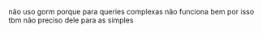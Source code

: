 não uso gorm porque para queries complexas não funciona bem por isso tbm não preciso dele para as simples

